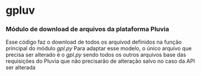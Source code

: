 # gpluv

### Módulo de download de arquivos da plataforma Pluvia

Esse código faz o download de todos os arquivod definidos na função principal do módulo *gpl.py*
Para adaptar esse modelo, o único arquivo que precisa ser alterado é o *gpl.py* sendo todos os outros arquivos base das requisições do Pluvia que não precisarão de alteração salvo no caso da API ser alterada
